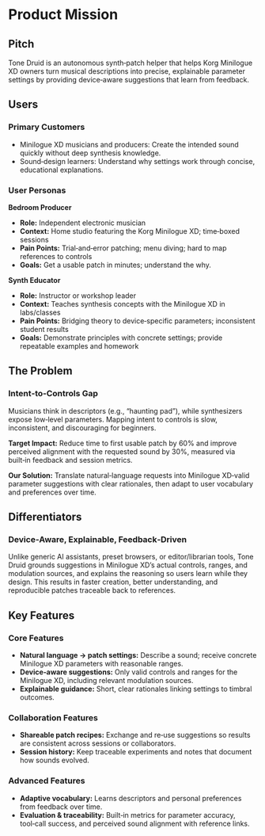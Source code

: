# Product Mission

## Pitch
Tone Druid is an autonomous synth‑patch helper that helps Korg Minilogue XD owners turn musical descriptions into precise, explainable parameter settings by providing device‑aware suggestions that learn from feedback.

## Users

### Primary Customers
- Minilogue XD musicians and producers: Create the intended sound quickly without deep synthesis knowledge.
- Sound‑design learners: Understand why settings work through concise, educational explanations.

### User Personas
**Bedroom Producer**
- **Role:** Independent electronic musician
- **Context:** Home studio featuring the Korg Minilogue XD; time‑boxed sessions
- **Pain Points:** Trial‑and‑error patching; menu diving; hard to map references to controls
- **Goals:** Get a usable patch in minutes; understand the why.

**Synth Educator**
- **Role:** Instructor or workshop leader
- **Context:** Teaches synthesis concepts with the Minilogue XD in labs/classes
- **Pain Points:** Bridging theory to device‑specific parameters; inconsistent student results
- **Goals:** Demonstrate principles with concrete settings; provide repeatable examples and homework

## The Problem

### Intent‑to‑Controls Gap
Musicians think in descriptors (e.g., “haunting pad”), while synthesizers expose low‑level parameters. Mapping intent to controls is slow, inconsistent, and discouraging for beginners.

**Target Impact:** Reduce time to first usable patch by 60% and improve perceived alignment with the requested sound by 30%, measured via built‑in feedback and session metrics.

**Our Solution:** Translate natural‑language requests into Minilogue XD‑valid parameter suggestions with clear rationales, then adapt to user vocabulary and preferences over time.

## Differentiators

### Device‑Aware, Explainable, Feedback‑Driven
Unlike generic AI assistants, preset browsers, or editor/librarian tools, Tone Druid grounds suggestions in Minilogue XD’s actual controls, ranges, and modulation sources, and explains the reasoning so users learn while they design.
This results in faster creation, better understanding, and reproducible patches traceable back to references.

## Key Features

### Core Features
- **Natural language → patch settings:** Describe a sound; receive concrete Minilogue XD parameters with reasonable ranges.
- **Device‑aware suggestions:** Only valid controls and ranges for the Minilogue XD, including relevant modulation sources.
- **Explainable guidance:** Short, clear rationales linking settings to timbral outcomes.

### Collaboration Features
- **Shareable patch recipes:** Exchange and re‑use suggestions so results are consistent across sessions or collaborators.
- **Session history:** Keep traceable experiments and notes that document how sounds evolved.

### Advanced Features
- **Adaptive vocabulary:** Learns descriptors and personal preferences from feedback over time.
- **Evaluation & traceability:** Built‑in metrics for parameter accuracy, tool‑call success, and perceived sound alignment with reference links.

